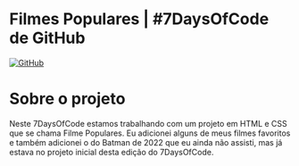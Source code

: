 # Filmes Populares | #7DaysOfCode de GitHub

[![GitHub](https://img.shields.io/github/license/eduardoalsilva/7DaysOfCode-GitHub--Filmes-Populares)](https://github.com/eduardoalsilva/7DaysOfCode-GitHub--Filmes-Populares/blob/main/LICENSE)

# Sobre o projeto


Neste 7DaysOfCode estamos trabalhando com um projeto em HTML e CSS que se chama Filme Populares. Eu adicionei alguns de meus filmes favoritos e também adicionei o do Batman de 2022 que eu ainda não assisti, mas já estava no projeto inicial desta edição do 7DaysOfCode.
